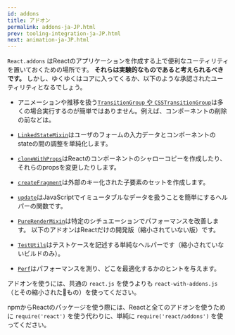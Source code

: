 ```yaml
---
id: addons
title: アドオン
permalink: addons-ja-JP.html
prev: tooling-integration-ja-JP.html
next: animation-ja-JP.html
---
```


`React.addons` はReactのアプリケーションを作成する上で便利なユーティリティを置いておくための場所です。 **それらは実験的なものであると考えられるべきです。** しかし、ゆくゆくはコアに入ってくるか、以下のような承認されたユーティリティとなるでしょう。

- アニメーションや推移を扱う[`TransitionGroup` や `CSSTransitionGroup`](animation-ja-JP.html)は多くの場合実行するのが簡単ではありません。例えば、コンポーネントの削除の前などは。
- [`LinkedStateMixin`](two-way-binding-helpers-ja-JP.html)はユーザのフォームの入力データとコンポーネントのstateの間の調整を単純化します。
- [`cloneWithProps`](clone-with-props-ja-JP.html)はReactのコンポーネントのシャローコピーを作成したり、それらのpropsを変更したりします。
- [`createFragment`](create-fragment-ja-JP.html)は外部のキー化された子要素のセットを作成します。
- [`update`](update-ja-JP.html)はJavaScriptでイミュータブルなデータを扱うことを簡単にするヘルパーの関数です。
- [`PureRenderMixin`](pure-render-mixin-ja-JP.html)は特定のシチュエーションでパフォーマンスを改善します。
以下のアドオンはReactだけの開発版（縮小されていない版）です。

- [`TestUtils`](test-utils-ja-JP.html)はテストケースを記述する単純なヘルパーです（縮小されていないビルドのみ）。
- [`Perf`](perf-ja-JP.html)はパフォーマンスを測り、どこを最適化するかのヒントを与えます。

アドオンを使うには、共通の `react.js` を使うよりも `react-with-addons.js` （とその縮小されたもの）を使ってください。

npmからReactのパッケージを使う際には、Reactと全てのアドオンを使うために `require('react')` を使う代わりに、単純に `require('react/addons')` を使ってください。
